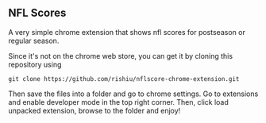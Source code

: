 ## NFL Scores ##

A very simple chrome extension that shows nfl scores for postseason or regular season. 

Since it's not on the chrome web store, you can get it by cloning this repository using

    git clone https://github.com/rishiu/nflscore-chrome-extension.git

Then save the files into a folder and go to chrome settings. Go to extensions and enable developer mode in the top right corner. Then, click load unpacked extension, browse to the folder and enjoy!
